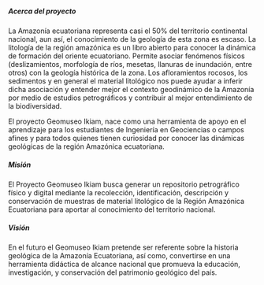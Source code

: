 ##### Acerca del proyecto

La Amazonía ecuatoriana representa casi el 50% del territorio continental nacional, aun así, el conocimiento de la geología de esta zona es escaso. La litología de la región amazónica es un libro abierto para conocer la dinámica de formación del oriente ecuatoriano. Permite asociar fenómenos físicos (deslizamientos, morfología de ríos, mesetas, llanuras de inundación, entre otros) con la geología histórica de la zona. Los afloramientos rocosos, los sedimentos y en general el material litológico nos puede ayudar a inferir dicha asociación y entender mejor el contexto geodinámico de la Amazonía por medio de estudios petrográficos y contribuir al mejor entendimiento de la biodiversidad.

El proyecto Geomuseo Ikiam, nace como una herramienta de apoyo en el aprendizaje para los estudiantes de Ingeniería en Geociencias o campos afines y para todos quienes tienen curiosidad por conocer las dinámicas geológicas de la región Amazónica ecuatoriana. 

##### Misión

El Proyecto Geomuseo Ikiam busca generar un repositorio petrográfico físico y digital mediante la recolección, identificación, descripción y conservación de muestras de material litológico de la Región Amazónica Ecuatoriana para aportar al conocimiento del territorio nacional.

##### Visión

En el futuro el Geomuseo Ikiam pretende ser referente sobre la historia geológica de la Amazonía Ecuatoriana, así como, convertirse en una herramienta didáctica de alcance nacional que promueva la educación, investigación, y conservación del patrimonio geológico del país.